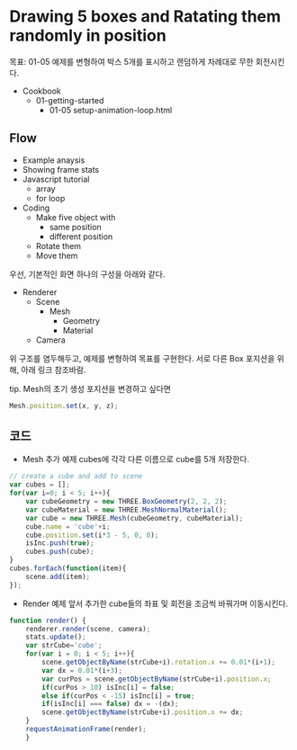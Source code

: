 # Drawing 5 boxes and Ratating them randomly in position

목표: 01-05 예제를 변형하여 박스 5개를 표시하고 랜덤하게 차례대로 무한 회전시킨다.

* Cookbook
    * 01-getting-started
        * 01-05 setup-animation-loop.html

## Flow
* Example anaysis
* Showing frame stats
* Javascript tutorial
    * array
    * for loop
* Coding
    * Make five object with 
        * same position
        * different position
    * Rotate them
    * Move them


우선, 기본적인 화면 하나의 구성을 아래와 같다.
* Renderer
    * Scene
        * Mesh
            * Geometry
            * Material
    * Camera

위 구조를 염두해두고, 예제를 변형하여 목표를 구현한다.
서로 다른 Box 포지션을 위해, 아래 링크 참조바람.

tip. Mesh의 초기 생성 포지션을 변경하고 싶다면
```js
Mesh.position.set(x, y, z);
```

## 코드
* Mesh 추가 예제
cubes에 각각 다른 이름으로 cube를 5개 저장한다.
```js
// create a cube and add to scene
var cubes = [];
for(var i=0; i < 5; i++){
    var cubeGeometry = new THREE.BoxGeometry(2, 2, 2);
    var cubeMaterial = new THREE.MeshNormalMaterial();
    var cube = new THREE.Mesh(cubeGeometry, cubeMaterial);    
    cube.name = 'cube'+i;
    cube.position.set(i*3 - 5, 0, 0);
    isInc.push(true);
    cubes.push(cube);
}
cubes.forEach(function(item){
    scene.add(item);
});
```

* Render 예제
앞서 추가한 cube들의 좌표 및 회전을 조금씩 바꿔가며 이동시킨다.
```js
function render() {
    renderer.render(scene, camera);
    stats.update();
    var strCube='cube';
    for(var i = 0; i < 5; i++){
        scene.getObjectByName(strCube+i).rotation.x += 0.01*(i+1);
        var dx = 0.01*(i+3);
        var curPos = scene.getObjectByName(strCube+i).position.x;
        if(curPos > 10) isInc[i] = false;
        else if(curPos < -15) isInc[i] = true;
        if(isInc[i] === false) dx = -(dx);
        scene.getObjectByName(strCube+i).position.x += dx;
    }
    requestAnimationFrame(render);
    }
```